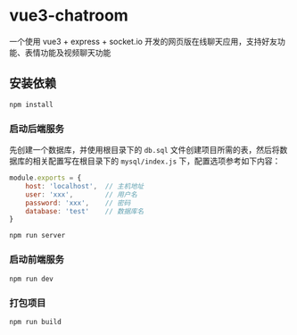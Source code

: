 # vue3-chatroom
一个使用 vue3 + express + socket.io 开发的网页版在线聊天应用，支持好友功能、表情功能及视频聊天功能

## 安装依赖
```
npm install
```

### 启动后端服务
先创建一个数据库，并使用根目录下的 `db.sql` 文件创建项目所需的表，然后将数据库的相关配置写在根目录下的 `mysql/index.js` 下，配置选项参考如下内容：

```js
module.exports = {
    host: 'localhost',  // 主机地址
    user: 'xxx',        // 用户名
    password: 'xxx',    // 密码
    database: 'test'    // 数据库名
}
```

```
npm run server
```

### 启动前端服务
```
npm run dev
```

### 打包项目
```
npm run build
```

